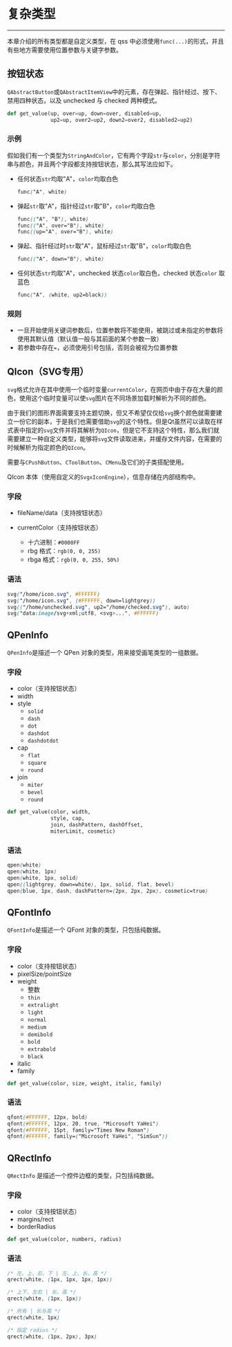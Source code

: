 # 复杂类型

---

本章介绍的所有类型都是自定义类型，在 qss 中必须使用`func(...)`的形式，并且有些地方需要使用位置参数与关键字参数。

## 按钮状态

`QAbstractButton`或`QAbstractItemView`中的元素，存在弹起、指针经过、按下、禁用四种状态，以及 unchecked 与 checked 两种模式。

```python
def get_value(up, over=up, down=over, disabled=up, 
              up2=up, over2=up2, down2=over2, disabled2=up2)
```

### 示例

假如我们有一个类型为`StringAndColor`，它有两个字段`str`与`color`，分别是字符串与颜色，并且两个字段都支持按钮状态，那么其写法应如下。

+ 任何状态`str`均取"A"，`color`均取白色 
    ```css
    func("A", white) 
    ```

+ 弹起`str`取"A"，指针经过`str`取"B"，`color`均取白色
    ```css
    func(("A", "B"), white)
    func(("A", over="B"), white)
    func((up="A", over="B"), white)
    ```

+ 弹起、指针经过时`str`取"A"，鼠标经过`str`取"B"，`color`均取白色
    ```css
    func(("A", down="B"), white)
    ```

+ 任何状态`str`均取"A"，unchecked 状态`color`取白色，checked 状态`color` 取蓝色
    ```css
    func("A", (white, up2=black))
    ```

### 规则

+ 一旦开始使用关键词参数后，位置参数将不能使用，被跳过或未指定的参数将使用其默认值（默认值一般与其前面的某个参数一致）
+ 若参数中存在`=`，必须使用引号包括，否则会被视为位置参数

## QIcon（SVG专用）

`svg`格式允许在其中使用一个临时变量`currentColor`，在网页中由于存在大量的颜色，使用这个临时变量可以使`svg`图片在不同场景加载时解析为不同的颜色。

由于我们的图形界面需要支持主题切换，但又不希望仅仅给`svg`换个颜色就需要建立一份它的副本，于是我们也需要借助`svg`的这个特性。但是Qt虽然可以读取在样式表中指定的`svg`文件并将其解析为`QIcon`，但是它不支持这个特性，那么我们就需要建立一种自定义类型，能够将`svg`文件读取进来，并缓存文件内容，在需要的时候解析为指定颜色的`QIcon`。

需要与`CPushButton`、`CToolButton`、`CMenu`及它们的子类搭配使用。

QIcon 本体（使用自定义的`SvgxIconEngine`），信息存储在内部结构中。

### 字段

+ fileName/data（支持按钮状态）

+ currentColor（支持按钮状态） 
    + 十六进制：`#0000FF`
    + rbg 格式：`rgb(0, 0, 255)`
    + rbga 格式：`rgb(0, 0, 255, 50%)`

### 语法

```css
svg("/home/icon.svg", #FFFFFF)
svg("/home/icon.svg", (#FFFFFF, down=lightgrey))
svg(("/home/unchecked.svg", up2="/home/checked.svg"), auto)
svg("data:image/svg+xml;utf8, <svg>...", #FFFFFF)
```

## QPenInfo

`QPenInfo`是描述一个 QPen 对象的类型，用来接受画笔类型的一组数据。

### 字段

+ color（支持按钮状态）
+ width
+ style
    + `solid`
    + `dash`
    + `dot`
    + `dashdot`
    + `dashdotdot`
+ cap
    + `flat`
    + `square`
    + `round`
+ join
    + `miter`
    + `bevel`
    + `round`

```python
def get_value(color, width,
              style, cap,
              join, dashPattern, dashOffset,
              miterLimit, cosmetic)
```

### 语法

```css
qpen(white)
qpen(white, 1px)
qpen(white, 1px, solid)
qpen((lightgrey, down=white), 1px, solid, flat, bevel)
qpen(blue, 1px, dash, dashPattern=(2px, 2px, 2px), cosmetic=true)
```

## QFontInfo

`QFontInfo`是描述一个 QFont 对象的类型，只包括纯数据。

### 字段

+ color（支持按钮状态）
+ pixelSize/pointSize
+ weight
    + 整数
    + `thin`
    + `extralight`
    + `light`
    + `normal`
    + `medium`
    + `demibold`
    + `bold`
    + `extrabold`
    + `black`
+ italic
+ family

```python
def get_value(color, size, weight, italic, family)
```

### 语法

```css
qfont(#FFFFFF, 12px, bold)
qfont(#FFFFFF, 12px, 20, true, "Microsoft YaHei")
qfont(#FFFFFF, 15pt, family="Times New Roman")
qfont(#FFFFFF, family=("Microsoft YaHei", "SimSun"))
```

## QRectInfo

`QRectInfo` 是描述一个控件边框的类型，只包括纯数据。

### 字段

+ color（支持按钮状态）
+ margins/rect
+ borderRadius

```python
def get_value(color, numbers, radius)
```

### 语法

```css
/* 左、上、右、下 | 左、上、长、高 */
qrect(white, (1px, 1px, 1px, 1px))

/* 上下、左右 | 长、高 */   
qrect(white, (1px, 1px))

/* 所有 | 长与高 */
qrect(white, 1px)

/* 指定 radius */
qrect(white, (1px, 2px), 3px)
```


